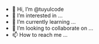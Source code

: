 - 👋 Hi, I’m @tuyulcode
- 👀 I’m interested in ...
- 🌱 I’m currently learning ...
- 💞️ I’m looking to collaborate on ...
- 📫 How to reach me ...

<!---
tuyulcode/tuyulcode is a ✨ special ✨ repository because its `README.md` (this file) appears on your GitHub profile.
You can click the Preview link to take a look at your changes.
--->
